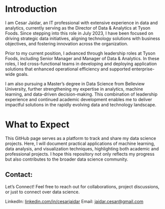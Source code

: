 # Introduction

I am Cesar Jaidar, an IT professional with extensive experience in data and analytics, currently serving as the Director of Data & Analytics at Tyson Foods. Since stepping into this role in July 2023, I have been focused on driving strategic data initiatives, aligning technology solutions with business objectives, and fostering innovation across the organization.

Prior to my current position, I advanced through leadership roles at Tyson Foods, including Senior Manager and Manager of Data & Analytics. In these roles, I led cross-functional teams in developing and deploying application solutions that enhanced operational efficiency and supported enterprise-wide goals.

I am also pursuing a Master’s degree in Data Science from Belleview University, further strengthening my expertise in analytics, machine learning, and data-driven decision-making. This combination of leadership experience and continued academic development enables me to deliver impactful solutions in the rapidly evolving data and technology landscape.

# What to Expect

This GitHub page serves as a platform to track and share my data science projects. Here, I will document practical applications of machine learning, data analysis, and visualization techniques, highlighting both academic and professional projects. I hope this repository not only reflects my progress but also contributes to the broader data science community.


## Contact:

Let’s Connect!
Feel free to reach out for collaborations, project discussions, or just to connect over data science.

LinkedIn: [linkedin.com/in/cesarjaidar](https://www.linkedin.com/in/cesar-jaidar-808776104/)
Email: jaidar.cesar@gmail.com

